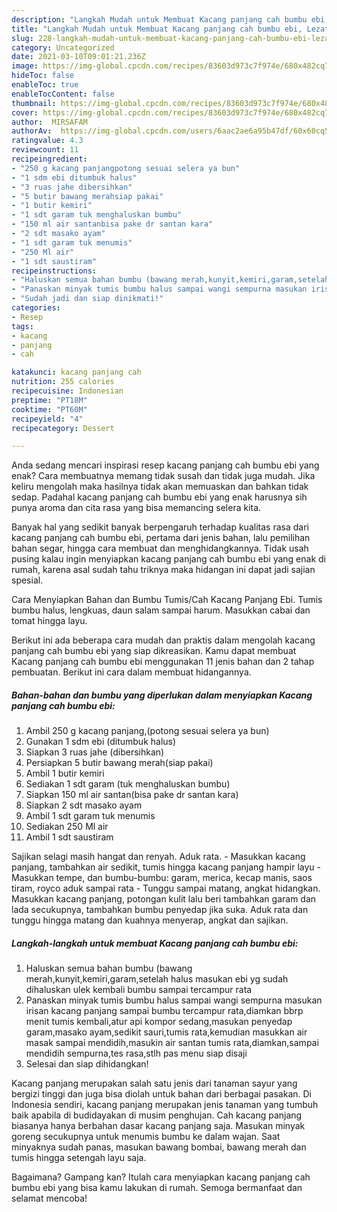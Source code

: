 ```yaml
---
description: "Langkah Mudah untuk Membuat Kacang panjang cah bumbu ebi, Lezat"
title: "Langkah Mudah untuk Membuat Kacang panjang cah bumbu ebi, Lezat"
slug: 228-langkah-mudah-untuk-membuat-kacang-panjang-cah-bumbu-ebi-lezat
category: Uncategorized
date: 2021-03-10T09:01:21.236Z
image: https://img-global.cpcdn.com/recipes/83603d973c7f974e/680x482cq70/kacang-panjang-cah-bumbu-ebi-foto-resep-utama.jpg
hideToc: false
enableToc: true
enableTocContent: false
thumbnail: https://img-global.cpcdn.com/recipes/83603d973c7f974e/680x482cq70/kacang-panjang-cah-bumbu-ebi-foto-resep-utama.jpg
cover: https://img-global.cpcdn.com/recipes/83603d973c7f974e/680x482cq70/kacang-panjang-cah-bumbu-ebi-foto-resep-utama.jpg
author:  MIRSAFAM
authorAv:  https://img-global.cpcdn.com/users/6aac2ae6a95b47df/60x60cq50/avatar.jpg
ratingvalue: 4.3
reviewcount: 11
recipeingredient:
- "250 g kacang panjangpotong sesuai selera ya bun"
- "1 sdm ebi ditumbuk halus"
- "3 ruas jahe dibersihkan"
- "5 butir bawang merahsiap pakai"
- "1 butir kemiri"
- "1 sdt garam tuk menghaluskan bumbu"
- "150 ml air santanbisa pake dr santan kara"
- "2 sdt masako ayam"
- "1 sdt garam tuk menumis"
- "250 Ml air"
- "1 sdt saustiram"
recipeinstructions:
- "Haluskan semua bahan bumbu (bawang merah,kunyit,kemiri,garam,setelah halus masukan ebi yg sudah dihaluskan ulek kembali bumbu sampai tercampur rata"
- "Panaskan minyak tumis bumbu halus sampai wangi sempurna masukan irisan kacang panjang sampai bumbu tercampur rata,diamkan bbrp menit tumis kembali,atur api kompor sedang,masukan penyedap garam,masako ayam,sedikit sauri,tumis rata,kemudian masukkan air masak sampai mendidih,masukin air santan tumis rata,diamkan,sampai mendidih sempurna,tes rasa,stlh pas menu siap disaji"
- "Sudah jadi dan siap dinikmati!"
categories:
- Resep
tags:
- kacang
- panjang
- cah

katakunci: kacang panjang cah 
nutrition: 255 calories
recipecuisine: Indonesian
preptime: "PT18M"
cooktime: "PT60M"
recipeyield: "4"
recipecategory: Dessert

---
```



Anda sedang mencari inspirasi resep kacang panjang cah bumbu ebi yang enak? Cara membuatnya memang tidak susah dan tidak juga mudah. Jika keliru mengolah maka hasilnya tidak akan memuaskan dan bahkan tidak sedap. Padahal kacang panjang cah bumbu ebi yang enak harusnya sih punya aroma dan cita rasa yang bisa memancing selera kita.


Banyak hal yang sedikit banyak berpengaruh terhadap kualitas rasa dari kacang panjang cah bumbu ebi, pertama dari jenis bahan, lalu pemilihan bahan segar, hingga cara membuat dan menghidangkannya. Tidak usah pusing kalau ingin menyiapkan kacang panjang cah bumbu ebi yang enak di rumah, karena asal sudah tahu triknya maka hidangan ini dapat jadi sajian spesial.

Cara Menyiapkan Bahan dan Bumbu Tumis/Cah Kacang Panjang Ebi. Tumis bumbu halus, lengkuas, daun salam sampai harum. Masukkan cabai dan tomat hingga layu.


Berikut ini ada beberapa cara mudah dan praktis dalam mengolah kacang panjang cah bumbu ebi yang siap dikreasikan. Kamu dapat membuat Kacang panjang cah bumbu ebi menggunakan 11 jenis bahan dan 2 tahap pembuatan. Berikut ini cara dalam membuat hidangannya.

<!--inarticleads1-->

##### Bahan-bahan dan bumbu yang diperlukan dalam menyiapkan Kacang panjang cah bumbu ebi:

1. Ambil 250 g kacang panjang,(potong sesuai selera ya bun)
1. Gunakan 1 sdm ebi (ditumbuk halus)
1. Siapkan 3 ruas jahe (dibersihkan)
1. Persiapkan 5 butir bawang merah(siap pakai)
1. Ambil 1 butir kemiri
1. Sediakan 1 sdt garam (tuk menghaluskan bumbu)
1. Siapkan 150 ml air santan(bisa pake dr santan kara)
1. Siapkan 2 sdt masako ayam
1. Ambil 1 sdt garam tuk menumis
1. Sediakan 250 Ml air
1. Ambil 1 sdt saustiram


Sajikan selagi masih hangat dan renyah. Aduk rata. - Masukkan kacang panjang, tambahkan air sedikit, tumis hingga kacang panjang hampir layu - Masukkan tempe, dan bumbu-bumbu: garam, merica, kecap manis, saos tiram, royco aduk sampai rata - Tunggu sampai matang, angkat hidangkan. Masukkan kacang panjang, potongan kulit lalu beri tambahkan garam dan lada secukupnya, tambahkan bumbu penyedap jika suka. Aduk rata dan tunggu hingga matang dan kuahnya menyerap, angkat dan sajikan. 

<!--inarticleads2-->

##### Langkah-langkah untuk membuat Kacang panjang cah bumbu ebi:

1. Haluskan semua bahan bumbu (bawang merah,kunyit,kemiri,garam,setelah halus masukan ebi yg sudah dihaluskan ulek kembali bumbu sampai tercampur rata
1. Panaskan minyak tumis bumbu halus sampai wangi sempurna masukan irisan kacang panjang sampai bumbu tercampur rata,diamkan bbrp menit tumis kembali,atur api kompor sedang,masukan penyedap garam,masako ayam,sedikit sauri,tumis rata,kemudian masukkan air masak sampai mendidih,masukin air santan tumis rata,diamkan,sampai mendidih sempurna,tes rasa,stlh pas menu siap disaji
1. Selesai dan siap dihidangkan!

Kacang panjang merupakan salah satu jenis dari tanaman sayur yang bergizi tinggi dan juga bisa diolah untuk bahan dari berbagai pasakan. Di Indonesia sendiri, kacang panjang merupakan jenis tanaman yang tumbuh baik apabila di budidayakan di musim penghujan. Cah kacang panjang biasanya hanya berbahan dasar kacang panjang saja. Masukan minyak goreng secukupnya untuk menumis bumbu ke dalam wajan. Saat minyaknya sudah panas, masukan bawang bombai, bawang merah dan tumis hingga setengah layu saja. 

Bagaimana? Gampang kan? Itulah cara menyiapkan kacang panjang cah bumbu ebi yang bisa kamu lakukan di rumah. Semoga bermanfaat dan selamat mencoba!
